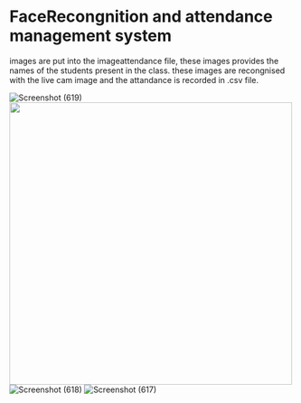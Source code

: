 # FaceRecongnition and attendance management system
images are put into the imageattendance file, these images provides the names of the students present in the class.
these images are recongnised with the live cam image and the attandance is recorded in .csv file. 

![Screenshot (619)](https://user-images.githubusercontent.com/57762303/127096890-28c644be-45e0-4a3d-92a0-d3154d8f1f48.png)
<img src="https://user-images.githubusercontent.com/57762303/127096890-28c644be-45e0-4a3d-92a0-d3154d8f1f48.png" width="500" height="500" />
![Screenshot (618)](https://user-images.githubusercontent.com/57762303/127096968-06b1602b-1996-4414-8409-4e93f022cbe6.png)
![Screenshot (617)](https://user-images.githubusercontent.com/57762303/127096981-0bdf0609-df0c-4c27-9874-05209c9d5ae4.png)
